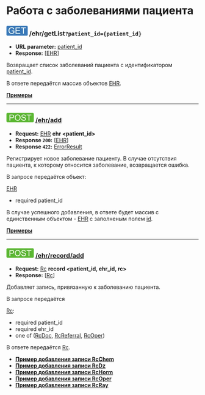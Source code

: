 Работа с заболеваниями пациента
===============================

### ![GET](../../img/get.png) /ehr/getList`?patient_id={patient_id}`
* **URL parameter:** [patient_id](../../types/types.md#ehr)
* **Response:** [[EHR](../../types/types.md#ehr)]

Возвращает список заболеваний пациента с идентификатором [patient_id](../../types/types.md#ehr).

В ответе передаётся массив объектов [EHR](../../types/types.md#ehr).

**[Примеры](getList/examples/getList.md)**

---

### ![POST](../../img/post.png) [/ehr/add](add/index.md)
* **Request:** [EHR](../../types/types.md#ehr) **ehr <patient_id>**
* **Response ```200```:** [[EHR](../../types/types.md#ehr)]
* **Response ```422```:** [ErrorResult](../../types/types.md#errorresult)

Регистрирует новое заболевание пациенту. В случае отсутствия пациента, к которому относится заболевание, возвращается ошибка.

В запросе передаётся объект:

[EHR](../../types/types.md#ehr)
* required patient_id

В случае успешного добавления, в ответе будет массив с единственным объектом - 
[EHR](../../types/types.md#ehr) с заполненым полем [id](../../types/types.md#ehr).

**[Примеры](add/examples/add.md)**

---

### ![POST](../../img/post.png) [/ehr/record/add](record/add/index.md)
* **Request:** [Rc](../../types/types.md#rc) **record <patient_id, ehr_id, rc>**
* **Response:** [[Rc](../../types/types.md#rc)]

Добавляет запись, привязанную к заболеванию пациента.

В запросе передаётся

[Rc](../../types/types.md#rc):
* required patient_id
* required ehr_id
* one of ([RcDoc](../../types/types.md#rcrcdoc), [RcReferral](../../types/types.md),  [RcOper](../../types/types.md#rcrcoper))

В ответе передаётся [Rc](../../types/types.md#rc).

* **[Пример добавления записи RcChem](record/add/examples/RcChem/add.md)**
* **[Пример добавления записи RcDz](record/add/examples/RcDz/add.md)**
* **[Пример добавления записи RcHorm](record/add/examples/RcHorm/add.md)**
* **[Пример добавления записи RcOper](record/add/examples/RcOper/add.md)**
* **[Пример добавления записи RcRay](record/add/examples/RcRay/add.md)**